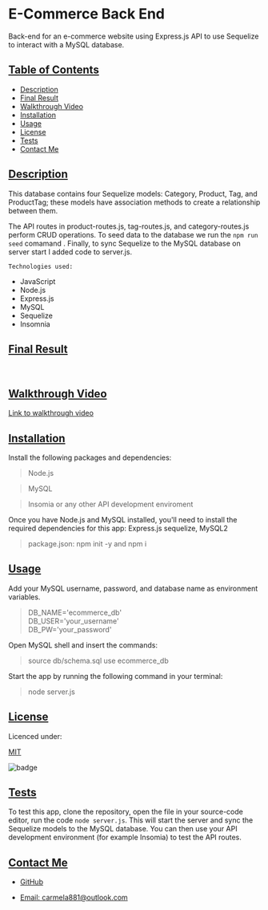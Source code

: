 # E-Commerce Back End

Back-end for an e-commerce website using Express.js API to use Sequelize to interact with a MySQL database.

## [Table of Contents](#table-of-contents)

- [Description](#description)
- [Final Result](#final-result)
- [Walkthrough Video](#walkthrough-video)
- [Installation](#installation)
- [Usage](#usage)
- [License](#license)
- [Tests](#tests)
- [Contact Me](#contact)

## [Description](#table-of-contents)

This database contains four Sequelize models: Category, Product, Tag, and ProductTag; these models have association methods to create a relationship between them.

The API routes in product-routes.js, tag-routes.js, and category-routes.js perform CRUD operations. To seed data to the database we run the `npm run seed` comamand . Finally, to sync Sequelize to the MySQL database on server start I added code to server.js.

`Technologies used:`

- JavaScript
- Node.js
- Express.js
- MySQL
- Sequelize
- Insomnia

## [Final Result](#table-of-contents)

![]()
![]()

## [Walkthrough Video](#table-of-contents)

[Link to walkthrough video]()

## [Installation](#table-of-contents)

Install the following packages and dependencies:

> Node.js

> MySQL

> Insomia or any other API development enviroment

Once you have Node.js and MySQL installed, you'll need to install the required dependencies for this app: Express.js sequelize, MySQL2

> package.json: npm init -y and npm i

## [Usage](#table-of-contents)

Add your MySQL username, password, and database name as environment variables. 

> DB_NAME='ecommerce_db'  
> DB_USER='your_username'  
> DB_PW='your_password'

Open MySQL shell and insert the commands: 

> source db/schema.sql
> use ecommerce_db

Start the app by running the following command in your terminal: 

> node server.js

## [License](#table-of-contents)

Licenced under:

[MIT](https://choosealicense.com/licenses/MIT)

![badge](https://img.shields.io/badge/license-MIT-green>)

## [Tests](#table-of-contents)

To test this app, clone the repository, open the file in your source-code editor, run the code `node server.js`. This will start the server and sync the Sequelize models to the MySQL database. You can then use your API development environment (for example Insomia) to test the API routes.

## [Contact Me](#table-of-contents)

- [GitHub](https://github.com/cdrcar)

- [Email: carmela881@outlook.com](mailto:carmela881@outlook.com)
